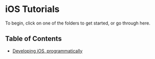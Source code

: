 # iOS Tutorials
To begin, click on one of the folders to get started, or go through here.

## Table of Contents

- [Developing iOS, programmatically](./Programmatically/)